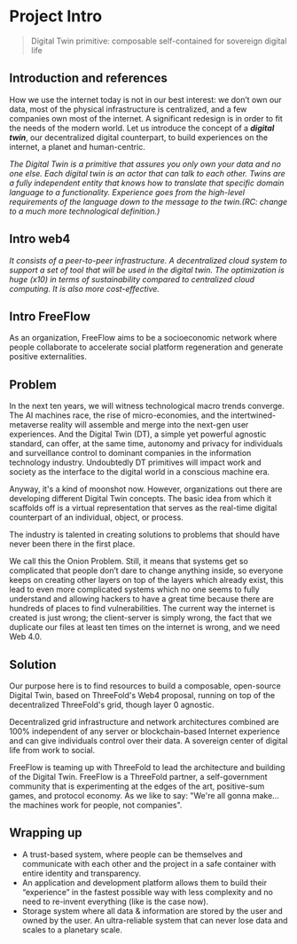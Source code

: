 # Project Intro

> Digital Twin primitive: composable self-contained for sovereign digital life

## Introduction and references

How we use the internet today is not in our best interest: we don’t own our data, most of the physical infrastructure is centralized, and a few companies own most of the internet. A significant redesign is in order to fit the needs of the modern world. Let us introduce the concept of a **_digital twin_**, our decentralized digital counterpart, to build experiences on the internet, a planet and human-centric. 

_The Digital Twin is a primitive that assures you only own your data and no one else. Each digital twin is an actor that can talk to each other. Twins are a fully independent entity that knows how to translate that specific domain language to a functionality. Experience goes from the high-level requirements of the language down to the message to the twin.(RC: change to a much more technological definition.)_

## Intro web4

_It consists of a peer-to-peer infrastructure. A decentralized cloud system to support a set of tool that will be used in the digital twin. The optimization is huge (x10) in terms of sustainability compared to centralized cloud computing. It is also more cost-effective._

## Intro FreeFlow

As an organization, FreeFlow aims to be a socioeconomic network where people collaborate to accelerate social platform regeneration and generate positive externalities.


## Problem

In the next ten years, we will witness technological macro trends converge. The AI machines race, the rise of micro-economies, and the intertwined-metaverse reality will assemble and merge into the next-gen user experiences. And the Digital Twin (DT), a simple yet powerful agnostic standard, can offer, at the same time, autonomy and privacy for individuals and surveillance control to dominant companies in the information technology industry. Undoubtedly DT primitives will impact work and society as the interface to the digital world in a conscious machine era.

Anyway, it's a kind of moonshot now. However, organizations out there are developing different Digital Twin concepts. The basic idea from which it scaffolds off is a virtual representation that serves as the real-time digital counterpart of an individual, object, or process. 

The industry is talented in creating solutions to problems that should have never been there in the first place. 

We call this the Onion Problem. Still, it means that systems get so complicated that people don’t dare to change anything inside, so everyone keeps on creating other layers on top of the layers which already exist, this lead to even more complicated systems which no one seems to fully understand and allowing hackers to have a great time because there are hundreds of places to find vulnerabilities. The current way the internet is created is just wrong; the client-server is simply wrong, the fact that we duplicate our files at least ten times on the internet is wrong, and we need Web 4.0. 


## Solution

Our purpose here is to find resources to build a composable, open-source Digital Twin, based on ThreeFold's Web4 proposal, running on top of the decentralized ThreeFold's grid, though layer 0 agnostic.

Decentralized grid infrastructure and network architectures combined are 100% independent of any server or blockchain-based Internet experience and can give individuals control over their data. A sovereign center of digital life from work to social.

FreeFlow is teaming up with ThreeFold to lead the architecture and building of the Digital Twin. FreeFlow is a ThreeFold partner, a self-government community ​​that is experimenting at the edges of the art, positive-sum games, and protocol economy. As we like to say: "We're all gonna make… the machines work for people, not companies".

## Wrapping up 

* A trust-based system, where people can be themselves and communicate with each other and the project in a safe container with entire identity and transparency. 
* An application and development platform allows them to build their “experience” in the fastest possible way with less complexity and no need to re-invent everything (like is the case now). 
* Storage system where all data & information are stored by the user and owned by the user. An ultra-reliable system that can never lose data and scales to a planetary scale. 




